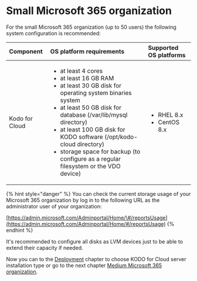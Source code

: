 # Small Microsoft 365 organization

For the small Microsoft 365 organization \(up to 50 users\) the following system configuration is recommended:

<table>
  <thead>
    <tr>
      <th style="text-align:left">Component</th>
      <th style="text-align:left">OS platform requirements</th>
      <th style="text-align:left">Supported OS platforms</th>
    </tr>
  </thead>
  <tbody>
    <tr>
      <td style="text-align:left">Kodo for Cloud</td>
      <td style="text-align:left">
        <ul>
          <li>at least 4 cores</li>
          <li>at least 16 GB RAM</li>
          <li>at least 30 GB disk for operating system binaries system</li>
          <li>at least 50 GB disk for database (/var/lib/mysql directory)</li>
          <li>at least 100 GB disk for KODO software (/opt/kodo-cloud directory)</li>
          <li>storage space for backup (to configure as a regular filesystem or the
            VDO device)</li>
        </ul>
      </td>
      <td style="text-align:left">
        <ul>
          <li>RHEL 8.x</li>
          <li>CentOS 8.x</li>
        </ul>
      </td>
    </tr>
  </tbody>
</table>

{% hint style="danger" %}
You can check the current storage usage of your Microsoft 365 organization by log in to the following URL as the administrator user of your organization:

[https://admin.microsoft.com/Adminportal/Home/\#/reportsUsage](https://admin.microsoft.com/Adminportal/Home/#/reportsUsage)
{% endhint %}

It's recommended to configure all disks as LVM devices just to be able to extend their capacity if needed.  

Now you can to the [Deployment](../../deployment/) chapter to choose KODO for Cloud server installation type or go to the next chapter [Medium Microsoft 365 organization](medium.md).

